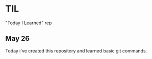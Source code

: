 # TIL
"Today I Learned" rep

## May 26

Today i've created this repository and learned basic git commands.

##